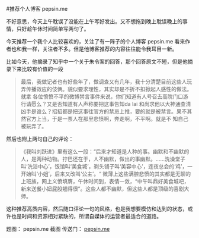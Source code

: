 #推荐个人博客 pepsin.me

<!-- description: 再次厚颜无耻地动用剪刀手大招…… -->
<!-- date: 2013-05-08 -->

不好意思，今天上午耽误了没能在上午写好发出。又不想拖到晚上耽误晚上的事情，只好趁午休时间简单写两句了。

今天推荐一个我个人比较喜欢的，关注了有一阵子的个人博客 pepsin.me 看来作者也和我一样，关注者不多。但是他博客推荐的内容往往能令我耳目一新。

比如今天，他摘录了知乎中一个关于朱令案的回答，那个回答原文不短，但是他摘录下来比较有价值的一段

> 最后，我做记者也有好些年了，做调查又有几年，我十分清楚目前这些人玩弄传播效应的伎俩。貌似要求理性，其实却是不折不扣掀起人感性的做法。就拿 各位愤愤不平的微博禁言事件来说，你们知道有人号召去高院门口游行请愿么？又是否知道有人声称要把这事告知da lai  和尚求他以大神通查清凶手是谁么？招招都是把这事往官方的禁忌上推，要的就是被禁言。果不其然官方上当，于是一票人在那里悲愤啊，奔走啊，不平啊。就是不 知自己被玩弄了。

然后也附上两句自己的评论：

> 《我叫刘跃进》里有这么一段：“后来才知道是人种的事。幽默和不幽默的人，是两种动物。拧巴还在于，人不幽默，做出的事幽默。......洗澡堂子叫‘洗浴中心’，饭馆叫‘美食城’，剃头铺子叫‘美容中心’，连夜总会的‘鸡’，一开始叫‘小姐’，后来又改叫‘公主’。“
> 微薄上这些满腔悲愤的其实都是无聊的上班族，网上义愤填膺，午休时间到，表情一敛，“中午叫鼎好美食城吧，新来送餐小妞屁股翘得很”。这些人都不幽默，但这些人都是顶级的喜剧大师。


这种推荐高质内容，然后随口评论一句的风格，也是我想要模仿和达到的状态，或许也是时间和资源相对紧缺的，所谓自媒体的运营者最适合的道路。

题图： pepsin.me 截图
传送门： [pepsin.me](http://www.pepsin.me/)
